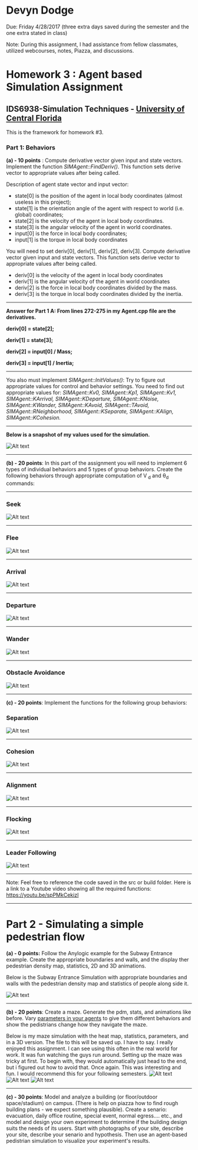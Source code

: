 ﻿# Devyn Dodge

Due: Friday 4/28/2017 (three extra days saved during the semester and the one extra stated in class)

Note: During this assignment, I had assistance from fellow classmates, utilized webcourses, notes, Piazza, and discussions.

# Homework 3 : Agent based Simulation Assignment 

## IDS6938-Simulation Techniques - [University of Central Florida](http://www.ist.ucf.edu/grad/)

This is the framework for homework #3. 

### Part 1: Behaviors

**(a) - 10 points** : Compute derivative vector given input and state vectors. Implement the function *SIMAgent::FindDeriv()*. This function sets derive vector to appropriate values after being called.

Description of agent state vector and input vector:  
* state[0] is the position of the agent in local body coordinates (almost useless in this project);  
* state[1] is the orientation angle of the agent with respect to world (i.e. global) coordinates;  
* state[2] is the velocity of the agent  in local body coordinates.  
* state[3] is the angular velocity of the agent in world coordinates. 
* input[0] is the force in local body coordinates;  
* input[1] is the torque in local body coordinates

You will need to set deriv[0], deriv[1], deriv[2], deriv[3]. Compute derivative vector given input and state vectors. This function sets derive vector to appropriate values after being called. 
* deriv[0] is the velocity of the agent  in local body coordinates
* deriv[1] is the angular velocity of the agent in world coordinates
* deriv[2] is the force in local body coordinates divided by the mass.
* deriv[3] is the torque in local body coordinates divided by the inertia.

--------------------------------------------------------------------------------------------------------

**Answer for Part 1 A: From lines 272-275 in my Agent.cpp file are the derivatives.**

**deriv[0] = state[2];**

**deriv[1] = state[3];**

**deriv[2] = input[0] / Mass;**

**deriv[3] = input[1] / Inertia;**

---------------------------------------------------------------------------------------------------------

You also must implement *SIMAgent::InitValues()*: Try to figure out appropriate values for control and behavior settings. You need to find out appropriate values for: *SIMAgent::Kv0, SIMAgent::Kp1, SIMAgent::Kv1, SIMAgent::KArrival, SIMAgent::KDeparture,
SIMAgent::KNoise,	SIMAgent::KWander, SIMAgent::KAvoid, SIMAgent::TAvoid, SIMAgent::RNeighborhood, SIMAgent::KSeparate, SIMAgent::KAlign, SIMAgent::KCohesion.*

----------------------------------------------------------------------------------------------------------

**Below is a snapshot of my values used for the simulation.**

![Alt text](https://github.com/Dmcdodge1/IDS6938-SimulationTechniques-1/blob/master/Homework3/images/Values.PNG)

-----------------------------------------------------------------------------------------------------------

**(b) - 20 points**: In this part of the assignment you will need to implement 6 types of individual behaviors and 5 types of group behaviors. Create the following behaviors through appropriate computation of V<sub> d</sub>  and θ<sub>d</sub>  commands:

------------------------------------------------------------------------------------------------------------

### Seek 

![Alt text](https://github.com/Dmcdodge1/IDS6938-SimulationTechniques-1/blob/master/Homework3/images/Seek.PNG)

------------------------------------------------------------------------------------------------------------

### Flee 

![Alt text](https://github.com/Dmcdodge1/IDS6938-SimulationTechniques-1/blob/master/Homework3/images/Flee.PNG)

------------------------------------------------------------------------------------------------------------

### Arrival 

![Alt text](https://github.com/Dmcdodge1/IDS6938-SimulationTechniques-1/blob/master/Homework3/images/Arrival.PNG)

------------------------------------------------------------------------------------------------------------

### Departure 

![Alt text](https://github.com/Dmcdodge1/IDS6938-SimulationTechniques-1/blob/master/Homework3/images/Departure.PNG)

------------------------------------------------------------------------------------------------------------

### Wander 

![Alt text](https://github.com/Dmcdodge1/IDS6938-SimulationTechniques-1/blob/master/Homework3/images/Wander.PNG)

------------------------------------------------------------------------------------------------------------

### Obstacle Avoidance

![Alt text](https://github.com/Dmcdodge1/IDS6938-SimulationTechniques-1/blob/master/Homework3/images/Avoid.PNG)

------------------------------------------------------------------------------------------------------------

**(c) - 20 points**: Implement the functions for the following group behaviors: 

### Separation

![Alt text](https://github.com/Dmcdodge1/IDS6938-SimulationTechniques-1/blob/master/Homework3/images/Sep.PNG)

------------------------------------------------------------------------------------------------------------

### Cohesion 

![Alt text](https://github.com/Dmcdodge1/IDS6938-SimulationTechniques-1/blob/master/Homework3/images/Cohesion.PNG)

------------------------------------------------------------------------------------------------------------

### Alignment 

![Alt text](https://github.com/Dmcdodge1/IDS6938-SimulationTechniques-1/blob/master/Homework3/images/Align.PNG)

------------------------------------------------------------------------------------------------------------

### Flocking

![Alt text](https://github.com/Dmcdodge1/IDS6938-SimulationTechniques-1/blob/master/Homework3/images/Flock.PNG)

------------------------------------------------------------------------------------------------------------


### Leader Following

![Alt text](https://github.com/Dmcdodge1/IDS6938-SimulationTechniques-1/blob/master/Homework3/images/Leader.PNG)

------------------------------------------------------------------------------------------------------------


Note: Feel free to reference the code saved in the src or build folder. Here is a link to a Youtube video showing all the required functions: https://youtu.be/spPMkCekizI 

------------------------------------------------------------------------------------------------------------

# Part 2 - Simulating a simple pedestrian flow
**(a) - 0 points:** Follow the Anylogic example for the Subway Entrance example. Create the appropriate boundaries and walls, and the display ther pedestrian density map, statistics, 2D and 3D animations.

Below is the Subway Entrance Simulation with appropriate boundaries and walls with the pedestrian density map and statistics of people along side it.

![Alt text](https://github.com/Dmcdodge1/IDS6938-SimulationTechniques-1/blob/master/Homework3/images/Subway.PNG)

------------------------------------------------------------------------------------------------------------

**(b) - 20 points**: Create a maze. Generate the pdm, stats, and animations like before. Vary [parameters in your agents](https://help.anylogic.com/index.jsp?topic=/com.xj.anylogic.help/html/_PL/reference/Attributes.html) to give them different behaviors and show the pedistrians change how they navigate the maze.

Below is my maze simulation with the heat map, statistics, parameters, and in a 3D version. The file to this will be saved up. I have to say. I really enjoyed this assignment. I can see using this often in the real world for work. It was fun watching the guys run around. Setting up the maze was tricky at first. To begin with, they would automatically just head to the end, but i figured out how to avoid that. Once again. This was interesting and fun. I would recommend this for your following semesters.
![Alt text](https://github.com/Dmcdodge1/IDS6938-SimulationTechniques-1/blob/master/Homework3/images/maze1.PNG)
![Alt text](https://github.com/Dmcdodge1/IDS6938-SimulationTechniques-1/blob/master/Homework3/images/maze2.PNG)
![Alt text](https://github.com/Dmcdodge1/IDS6938-SimulationTechniques-1/blob/master/Homework3/images/maze3.PNG)

------------------------------------------------------------------------------------------------------------

**(c) - 30 points**: Model and analyze a building (or floor/outdoor space/stadium) on campus. (There is help on piazza how to find rough building plans - we expect something plausible). Create a senario: evacuation, daily office routine, special event, normal egress.... etc., and model and design your own experiment to determine if the building design suits the needs of its users. Start with photographs of your site, describe your site, describe your senario and hypothesis. Then use an agent-based pedistrian simulation to visualize your experiment's results.



